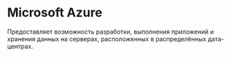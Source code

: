# Microsoft Azure  

Предоставляет возможность разработки, выполнения приложений и хранения данных на серверах, расположенных в распределённых дата-центрах.
